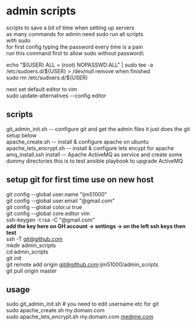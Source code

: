 # admin scripts
scripts to save a bit of time when setting up servers\
as many commands for admin need sudo run all scripts \
with sudo \
for first config typing the password every time is a pain\
run this command first to allow sudo without password\

echo "${USER} ALL = (root) NOPASSWD:ALL"  | sudo tee -a  /etc/sudoers.d/${USER} > /dev/null
remove when finished\
sudo rm /etc/sudoers.d/${USER}

next set default editor to vim\
sudo update-alternatives --config editor

## scripts
git_admin_init.sh -- configure git and get the admin files it just does the git setup below\
apache_create.sh -- install & configure apache on ubuntu\
apache_lets_encrypt.sh -- install & configure lets encypt for apache
amq_install.ssh install -- Apache ActiveMQ as service and create some dummy directories this is to test ansible playbook to upgrade ActiveMQ

## setup git for first time use on new host
git config --global user.name "ijm51000"\
git config --global user.email "@gmail.com"\
git config --global color.ui true\
git config --global core.editor vim\
ssh-keygen -t rsa -C "@gmail.com"\
**add the key here on GH account -> settings -> on the left ssh keys then test**\
ssh -T git@github.com\
mkdir admin_scripts\
cd admin_scripts\
git init\
git remote add origin git@github.com:ijm51000/admin_scripts\
git pull origin master

## usage
sudo git_admin_init.sh # you need to edit username etc for git\
sudo  apache_create.sh my.domain.com\
sudo apache_lets_encrypt.sh my.domain.com me@me.com


